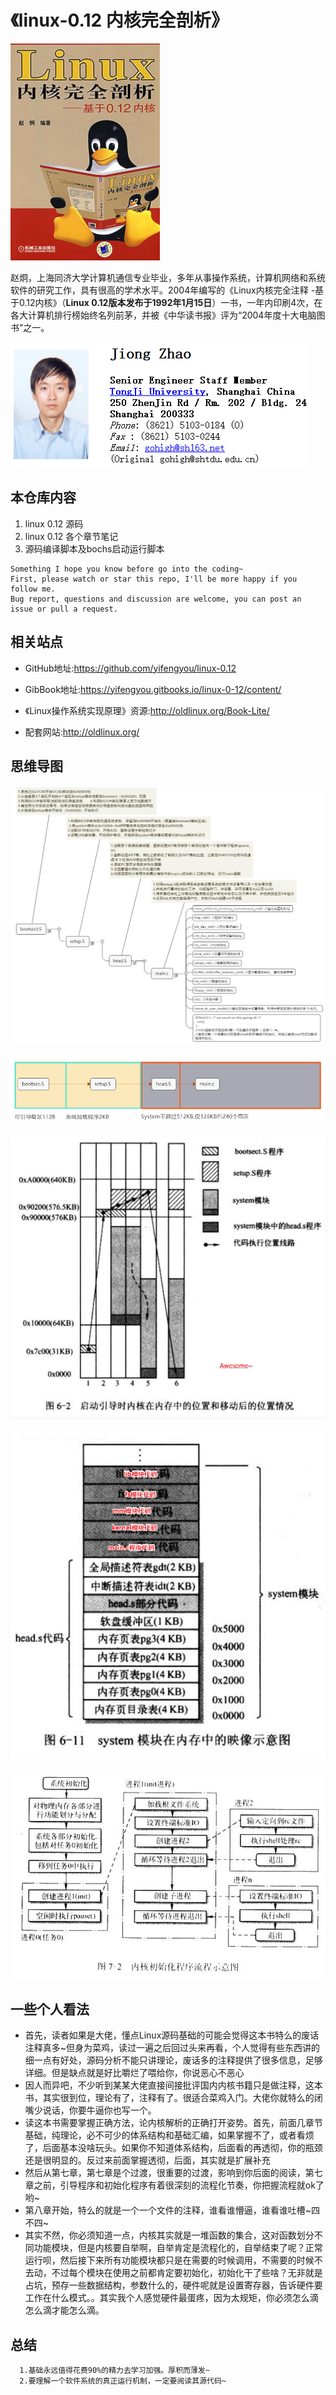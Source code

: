 # 《linux-0.12 内核完全剖析》

![1528507608975.png](image/1528507608975.png)

赵炯，上海同济大学计算机通信专业毕业，多年从事操作系统，计算机网络和系统软件的研究工作，具有很高的学术水平。2004年编写的《Linux内核完全注释 -基于0.12内核》（**Linux 0.12版本发布于1992年1月15日**）一书，一年内印刷4次，在各大计算机排行榜始终名列前茅，并被《中华读书报》评为“2004年度十大电脑图书”之一。

![1528517709173.png](image/1528517709173.png)

## 本仓库内容

1. linux 0.12 源码
2. linux 0.12 各个章节笔记
3. 源码编译脚本及bochs启动运行脚本

```
Something I hope you know before go into the coding~
First, please watch or star this repo, I'll be more happy if you follow me.
Bug report, questions and discussion are welcome, you can post an issue or pull a request.
```

## 相关站点

* GitHub地址:<https://github.com/yifengyou/linux-0.12>

* GibBook地址:<https://yifengyou.gitbooks.io/linux-0-12/content/>

* 《Linux操作系统实现原理》资源:<http://oldlinux.org/Book-Lite/>

* 配套网站:<http://oldlinux.org/>

## 思维导图

![1530928925710.png](image/1530928925710.png)

![1530928941007.png](image/1530928941007.png)

![1530928957834.png](image/1530928957834.png)

![1530936626048.png](image/1530936626048.png)

![1530960311089.png](image/1530960311089.png)

## 一些个人看法

* 首先，读者如果是大佬，懂点Linux源码基础的可能会觉得这本书特么的废话注释真多~但身为菜鸡，读过一遍之后回过头来再看，个人觉得有些东西讲的细一点有好处，源码分析不能只讲理论，废话多的注释提供了很多信息，足够详细。但是缺点就是好比嚼烂了喂给你，你说恶心不恶心
* 因人而异吧，不少听到某某大佬直接间接批评国内内核书籍只是做注释，这本书，其实很到位，理论有了，注释有了。很适合菜鸡入门。大佬你就特么的闭嘴少说话，你要牛逼你也写一个。
* 读这本书需要掌握正确方法，论内核解析的正确打开姿势。首先，前面几章节基础，纯理论，必不可少的体系结构和基础汇编，如果掌握不了，或者看烦了，后面基本没啥玩头。如果你不知道体系结构，后面看的再透彻，你的瓶颈还是很明显的。反过来前面掌握透彻，后面，其实就是扩展补充
* 然后从第七章，第七章是个过渡，很重要的过渡，影响到你后面的阅读，第七章之前，引导程序和初始化程序有着很深刻的流程化节奏，你把握流程就ok了哟~
* 第八章开始，特么的就是一个一个文件的注释，谁看谁懵逼，谁看谁吐槽~四不四~
* 其实不然，你必须知道一点，内核其实就是一堆函数的集合，这对函数划分不同功能模块，但是内核要自举啊，自举肯定是流程化的，自举结束了呢？正常运行呗，然后接下来所有功能模块都只是在需要的时候调用，不需要的时候不去动，不过每个模块在使用之前都肯定要初始化，初始化干了些啥？无非就是占坑，预存一些数据结构，参数什么的，硬件呢就是设置寄存器，告诉硬件要工作在什么模式。。其实我个人感觉硬件最蛋疼，因为太规矩，你必须怎么滴怎么滴才能怎么滴。

## 总结

      1.基础永远值得花费90%的精力去学习加强。厚积而薄发~
      2.要理解一个软件系统的真正运行机制，一定要阅读其源代码~
